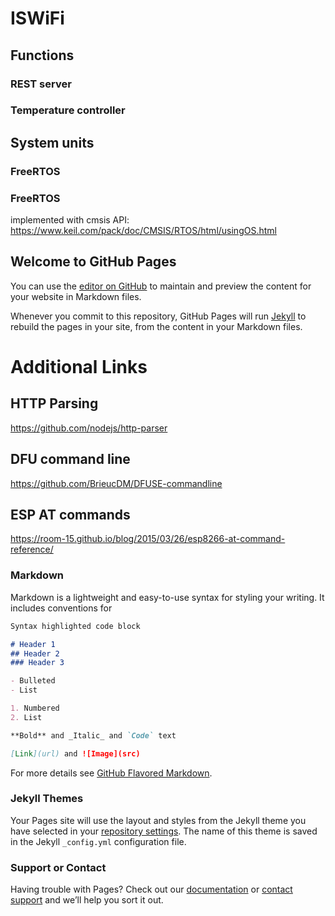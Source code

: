 # ISWiFi
## Functions
### REST server
### Temperature controller
## System units
### FreeRTOS




### FreeRTOS
implemented with cmsis API:
https://www.keil.com/pack/doc/CMSIS/RTOS/html/usingOS.html

## Welcome to GitHub Pages

You can use the [editor on GitHub](https://github.com/mradziwo/ISWiFi/edit/master/README.md) to maintain and preview the content for your website in Markdown files.

Whenever you commit to this repository, GitHub Pages will run [Jekyll](https://jekyllrb.com/) to rebuild the pages in your site, from the content in your Markdown files.

# Additional Links
## HTTP Parsing
https://github.com/nodejs/http-parser

## DFU command line
https://github.com/BrieucDM/DFUSE-commandline

## ESP AT commands
https://room-15.github.io/blog/2015/03/26/esp8266-at-command-reference/

### Markdown

Markdown is a lightweight and easy-to-use syntax for styling your writing. It includes conventions for

```markdown
Syntax highlighted code block

# Header 1
## Header 2
### Header 3

- Bulleted
- List

1. Numbered
2. List

**Bold** and _Italic_ and `Code` text

[Link](url) and ![Image](src)
```

For more details see [GitHub Flavored Markdown](https://guides.github.com/features/mastering-markdown/).

### Jekyll Themes

Your Pages site will use the layout and styles from the Jekyll theme you have selected in your [repository settings](https://github.com/mradziwo/ISWiFi/settings). The name of this theme is saved in the Jekyll `_config.yml` configuration file.

### Support or Contact

Having trouble with Pages? Check out our [documentation](https://help.github.com/categories/github-pages-basics/) or [contact support](https://github.com/contact) and we’ll help you sort it out.
